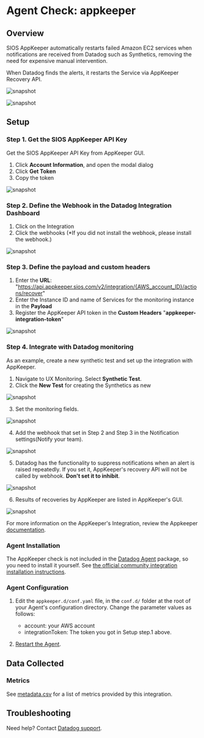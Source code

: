 # Agent Check: appkeeper

## Overview

SIOS AppKeeper automatically restarts failed Amazon EC2 services when
notifications are received from Datadog such as Synthetics, removing
the need for expensive manual intervention.

When Datadog finds the alerts, it restarts the Service via AppKeeper Recovery API.

![snapshot][1]

![snapshot][2]

## Setup

### Step 1. Get the SIOS AppKeeper API Key

Get the SIOS AppKeeper API Key from AppKeeper GUI.

1. Click **Account Information**, and open the modal dialog
2. Click **Get Token**
3. Copy the token

![snapshot][3]

### Step 2. Define the Webhook in the Datadog Integration Dashboard

1. Click on the Integration
2. Click the webhooks (*If you did not install the webhook, please install the webhook.)

![snapshot][4]

### Step 3. Define the payload and custom headers

1. Enter the **URL**: "https://api.appkeeper.sios.com/v2/integration/{AWS_account_ID}/actions/recover"
2. Enter the Instance ID and name of Services for the monitoring instance in the **Payload**
3. Register the AppKeeper API token in the **Custom Headers** "**appkeeper-integration-token**"

![snapshot][5]

### Step 4. Integrate with Datadog monitoring

As an example, create a new synthetic test and set up the integration with AppKeeper.

1. Navigate to UX Monitoring. Select **Synthetic Test**.
2. Click the **New Test** for creating the Synthetics as new

![snapshot][6]

3. Set the monitoring fields.

![snapshot][7]

4. Add the webhook that set in Step 2 and Step 3 in the Notification settings(Notify your team).

![snapshot][8]

5. Datadog has the functionality to suppress notifications when an alert is raised repeatedly.
If you set it, AppKeeper's recovery API will not be called by webhook. **Don't set it to inhibit**.

![snapshot][9]

6. Results of recoveries by AppKeeper are listed in AppKeeper's GUI.

![snapshot][10]


For more information on the AppKeeper's Integration, review the Appkeeper [documentation][11].

### Agent Installation

The AppKeeper check is not included in the [Datadog Agent][14] package, so you need to install it yourself.
See [the official community integration installation instructions][15].

### Agent Configuration

1. Edit the `appkeeper.d/conf.yaml` file, in the `conf.d/` folder at the root of your Agent's configuration directory.
   Change the parameter values as follows:
   * account: your AWS account
   * integrationToken: The token you got in Setup step.1 above.
     
2. [Restart the Agent][16].

## Data Collected

### Metrics

See [metadata.csv][13] for a list of metrics provided by this integration.

## Troubleshooting

Need help? Contact [Datadog support][12].

[1]: https://raw.githubusercontent.com/DataDog/integrations-extras/master/appkeeper/images/integration.jpg
[2]: https://raw.githubusercontent.com/DataDog/integrations-extras/master/appkeeper/images/integration2.jpg
[3]: https://raw.githubusercontent.com/DataDog/integrations-extras/master/appkeeper/images/get_token.jpg
[4]: https://raw.githubusercontent.com/DataDog/integrations-extras/master/appkeeper/images/datadog_webhook.jpg
[5]: https://raw.githubusercontent.com/DataDog/integrations-extras/master/appkeeper/images/payload_header.jpg
[6]: https://raw.githubusercontent.com/DataDog/integrations-extras/master/appkeeper/images/synthetic_test.jpg
[7]: https://raw.githubusercontent.com/DataDog/integrations-extras/master/appkeeper/images/synthetic_test2.jpg
[8]: https://raw.githubusercontent.com/DataDog/integrations-extras/master/appkeeper/images/synthetic_test3.jpg
[9]: https://raw.githubusercontent.com/DataDog/integrations-extras/master/appkeeper/images/synthetic_test4.jpg
[10]: https://raw.githubusercontent.com/DataDog/integrations-extras/master/appkeeper/images/history.jpg
[11]: https://sioscoati.zendesk.com/hc/en-us/articles/900000978443-Integration
[12]: https://docs.datadoghq.com/help/
[13]: https://github.com/DataDog/integrations-extras/blob/master/appkeeper/metadata.csv
[14]: https://app.datadoghq.com/account/settings#agent
[15]: https://docs.datadoghq.com/agent/guide/community-integrations-installation-with-docker-agent/
[16]: https://docs.datadoghq.com/agent/guide/agent-commands/#restart-the-agent
